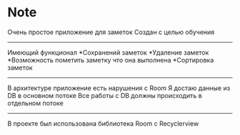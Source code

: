 # Note
Очень простое приложение для заметок
Создан с целью обучения
____
Имеющий функционал
*Сохранений заметок
*Удаление заметок
*Возможность пометить заметку что она выполнена
*Сортировка заметок
____
В архитектуре приложение есть нарушения с Room
Я достаю данные из DB в основном потоке
Все работы с DB должны происходить в отдельном потоке
____
В проекте был использована библиотека Room с Recyclerview
